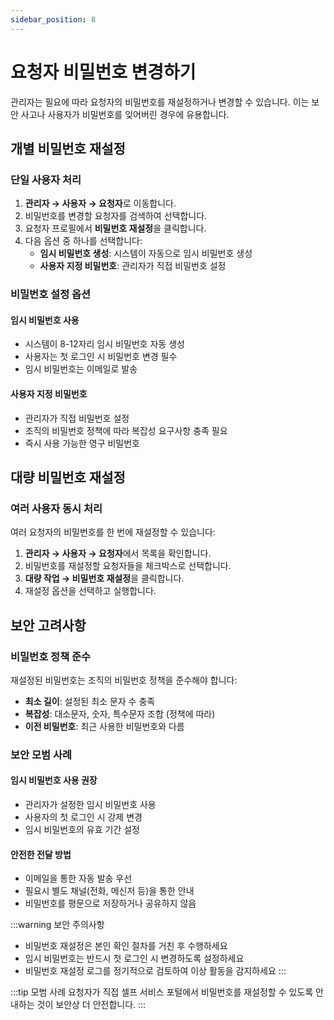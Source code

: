 ```yaml
---
sidebar_position: 8
---
```


# 요청자 비밀번호 변경하기

관리자는 필요에 따라 요청자의 비밀번호를 재설정하거나 변경할 수 있습니다. 이는 보안 사고나 사용자가 비밀번호를 잊어버린 경우에 유용합니다.

## 개별 비밀번호 재설정

### 단일 사용자 처리

1. **관리자 → 사용자 → 요청자**로 이동합니다.
2. 비밀번호를 변경할 요청자를 검색하여 선택합니다.
3. 요청자 프로필에서 **비밀번호 재설정**을 클릭합니다.
4. 다음 옵션 중 하나를 선택합니다:
   - **임시 비밀번호 생성**: 시스템이 자동으로 임시 비밀번호 생성
   - **사용자 지정 비밀번호**: 관리자가 직접 비밀번호 설정

### 비밀번호 설정 옵션

#### 임시 비밀번호 사용
- 시스템이 8-12자리 임시 비밀번호 자동 생성
- 사용자는 첫 로그인 시 비밀번호 변경 필수
- 임시 비밀번호는 이메일로 발송

#### 사용자 지정 비밀번호
- 관리자가 직접 비밀번호 설정
- 조직의 비밀번호 정책에 따라 복잡성 요구사항 충족 필요
- 즉시 사용 가능한 영구 비밀번호

## 대량 비밀번호 재설정

### 여러 사용자 동시 처리

여러 요청자의 비밀번호를 한 번에 재설정할 수 있습니다:

1. **관리자 → 사용자 → 요청자**에서 목록을 확인합니다.
2. 비밀번호를 재설정할 요청자들을 체크박스로 선택합니다.
3. **대량 작업 → 비밀번호 재설정**을 클릭합니다.
4. 재설정 옵션을 선택하고 실행합니다.

## 보안 고려사항

### 비밀번호 정책 준수

재설정된 비밀번호는 조직의 비밀번호 정책을 준수해야 합니다:

- **최소 길이**: 설정된 최소 문자 수 충족
- **복잡성**: 대소문자, 숫자, 특수문자 조합 (정책에 따라)
- **이전 비밀번호**: 최근 사용한 비밀번호와 다름

### 보안 모범 사례

#### 임시 비밀번호 사용 권장
- 관리자가 설정한 임시 비밀번호 사용
- 사용자의 첫 로그인 시 강제 변경
- 임시 비밀번호의 유효 기간 설정

#### 안전한 전달 방법
- 이메일을 통한 자동 발송 우선
- 필요시 별도 채널(전화, 메신저 등)을 통한 안내
- 비밀번호를 평문으로 저장하거나 공유하지 않음

:::warning 보안 주의사항
- 비밀번호 재설정은 본인 확인 절차를 거친 후 수행하세요
- 임시 비밀번호는 반드시 첫 로그인 시 변경하도록 설정하세요
- 비밀번호 재설정 로그를 정기적으로 검토하여 이상 활동을 감지하세요
:::

:::tip 모범 사례
요청자가 직접 셀프 서비스 포털에서 비밀번호를 재설정할 수 있도록 안내하는 것이 보안상 더 안전합니다.
:::